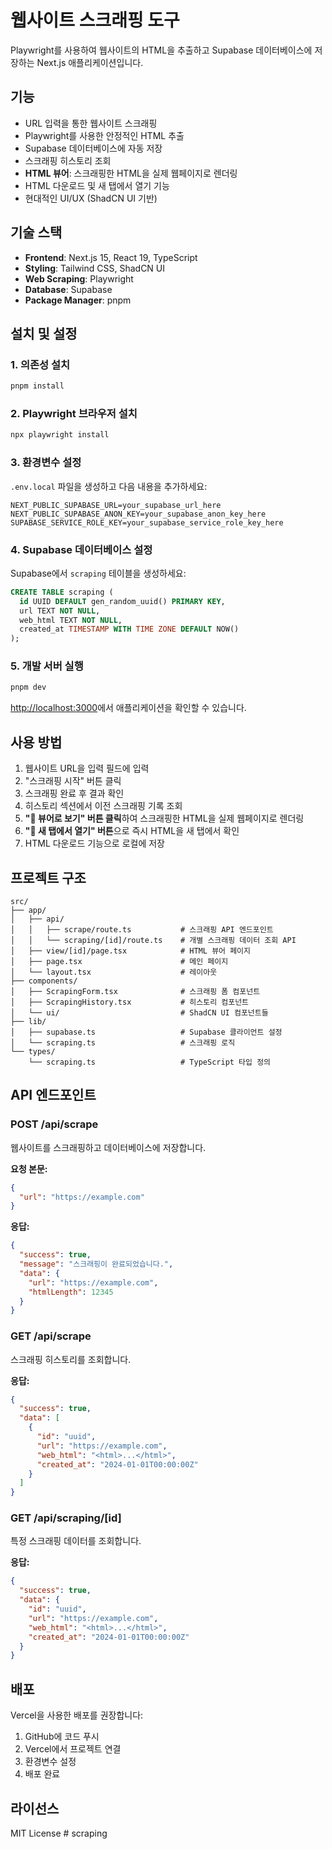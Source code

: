 # 웹사이트 스크래핑 도구

Playwright를 사용하여 웹사이트의 HTML을 추출하고 Supabase 데이터베이스에 저장하는 Next.js 애플리케이션입니다.

## 기능

- URL 입력을 통한 웹사이트 스크래핑
- Playwright를 사용한 안정적인 HTML 추출
- Supabase 데이터베이스에 자동 저장
- 스크래핑 히스토리 조회
- **HTML 뷰어**: 스크래핑한 HTML을 실제 웹페이지로 렌더링
- HTML 다운로드 및 새 탭에서 열기 기능
- 현대적인 UI/UX (ShadCN UI 기반)

## 기술 스택

- **Frontend**: Next.js 15, React 19, TypeScript
- **Styling**: Tailwind CSS, ShadCN UI
- **Web Scraping**: Playwright
- **Database**: Supabase
- **Package Manager**: pnpm

## 설치 및 설정

### 1. 의존성 설치

```bash
pnpm install
```

### 2. Playwright 브라우저 설치

```bash
npx playwright install
```

### 3. 환경변수 설정

`.env.local` 파일을 생성하고 다음 내용을 추가하세요:

```env
NEXT_PUBLIC_SUPABASE_URL=your_supabase_url_here
NEXT_PUBLIC_SUPABASE_ANON_KEY=your_supabase_anon_key_here
SUPABASE_SERVICE_ROLE_KEY=your_supabase_service_role_key_here
```

### 4. Supabase 데이터베이스 설정

Supabase에서 `scraping` 테이블을 생성하세요:

```sql
CREATE TABLE scraping (
  id UUID DEFAULT gen_random_uuid() PRIMARY KEY,
  url TEXT NOT NULL,
  web_html TEXT NOT NULL,
  created_at TIMESTAMP WITH TIME ZONE DEFAULT NOW()
);
```

### 5. 개발 서버 실행

```bash
pnpm dev
```

[http://localhost:3000](http://localhost:3000)에서 애플리케이션을 확인할 수 있습니다.

## 사용 방법

1. 웹사이트 URL을 입력 필드에 입력
2. "스크래핑 시작" 버튼 클릭
3. 스크래핑 완료 후 결과 확인
4. 히스토리 섹션에서 이전 스크래핑 기록 조회
5. **"📄 뷰어로 보기" 버튼 클릭**하여 스크래핑한 HTML을 실제 웹페이지로 렌더링
6. **"🔗 새 탭에서 열기" 버튼**으로 즉시 HTML을 새 탭에서 확인
7. HTML 다운로드 기능으로 로컬에 저장

## 프로젝트 구조

```
src/
├── app/
│   ├── api/
│   │   ├── scrape/route.ts           # 스크래핑 API 엔드포인트
│   │   └── scraping/[id]/route.ts    # 개별 스크래핑 데이터 조회 API
│   ├── view/[id]/page.tsx            # HTML 뷰어 페이지
│   ├── page.tsx                      # 메인 페이지
│   └── layout.tsx                    # 레이아웃
├── components/
│   ├── ScrapingForm.tsx              # 스크래핑 폼 컴포넌트
│   ├── ScrapingHistory.tsx           # 히스토리 컴포넌트
│   └── ui/                           # ShadCN UI 컴포넌트들
├── lib/
│   ├── supabase.ts                   # Supabase 클라이언트 설정
│   └── scraping.ts                   # 스크래핑 로직
└── types/
    └── scraping.ts                   # TypeScript 타입 정의
```

## API 엔드포인트

### POST /api/scrape
웹사이트를 스크래핑하고 데이터베이스에 저장합니다.

**요청 본문:**
```json
{
  "url": "https://example.com"
}
```

**응답:**
```json
{
  "success": true,
  "message": "스크래핑이 완료되었습니다.",
  "data": {
    "url": "https://example.com",
    "htmlLength": 12345
  }
}
```

### GET /api/scrape
스크래핑 히스토리를 조회합니다.

**응답:**
```json
{
  "success": true,
  "data": [
    {
      "id": "uuid",
      "url": "https://example.com",
      "web_html": "<html>...</html>",
      "created_at": "2024-01-01T00:00:00Z"
    }
  ]
}
```

### GET /api/scraping/[id]
특정 스크래핑 데이터를 조회합니다.

**응답:**
```json
{
  "success": true,
  "data": {
    "id": "uuid",
    "url": "https://example.com",
    "web_html": "<html>...</html>",
    "created_at": "2024-01-01T00:00:00Z"
  }
}
```

## 배포

Vercel을 사용한 배포를 권장합니다:

1. GitHub에 코드 푸시
2. Vercel에서 프로젝트 연결
3. 환경변수 설정
4. 배포 완료

## 라이선스

MIT License
#   s c r a p i n g  
 